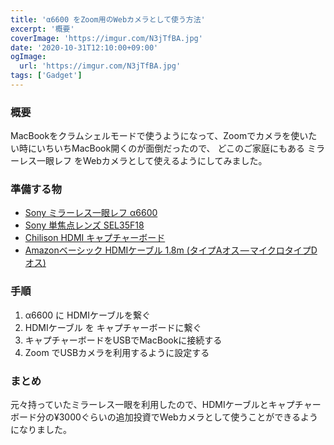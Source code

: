 ```yaml
---
title: 'α6600 をZoom用のWebカメラとして使う方法'
excerpt: '概要'
coverImage: 'https://imgur.com/N3jTfBA.jpg'
date: '2020-10-31T12:10:00+09:00'
ogImage:
  url: 'https://imgur.com/N3jTfBA.jpg'
tags: ['Gadget']
---
```


### 概要

MacBookをクラムシェルモードで使うようになって、Zoomでカメラを使いたい時にいちいちMacBook開くのが面倒だったので、 どこのご家庭にもある ミラーレス一眼レフ をWebカメラとして使えるようにしてみました。

### 準備する物

*   [Sony ミラーレス一眼レフ α6600](https://amzn.to/39bI2Gd)
*   [Sony 単焦点レンズ SEL35F18](https://amzn.to/35Qg40v)
*   [Chilison HDMI キャプチャーボード](https://amzn.to/3l0AZT2)
*   [Amazonベーシック HDMIケーブル 1.8m (タイプAオス — マイクロタイプDオス)](https://amzn.to/337mkiO)

### 手順

1.  α6600 に HDMIケーブルを繋ぐ
2.  HDMIケーブル を キャプチャーボードに繋ぐ
3.  キャプチャーボードをUSBでMacBookに接続する
4.  Zoom でUSBカメラを利用するように設定する

### まとめ

元々持っていたミラーレス一眼を利用したので、HDMIケーブルとキャプチャーボード分の¥3000ぐらいの追加投資でWebカメラとして使うことができるようになりました。